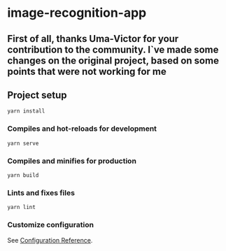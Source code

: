 # image-recognition-app
## First of all, thanks Uma-Victor for your contribution to the community. I`ve made some changes on the original project, based on some points that were not working for me

## Project setup
```
yarn install
```

### Compiles and hot-reloads for development
```
yarn serve
```

### Compiles and minifies for production
```
yarn build
```

### Lints and fixes files
```
yarn lint
```

### Customize configuration
See [Configuration Reference](https://cli.vuejs.org/config/).
